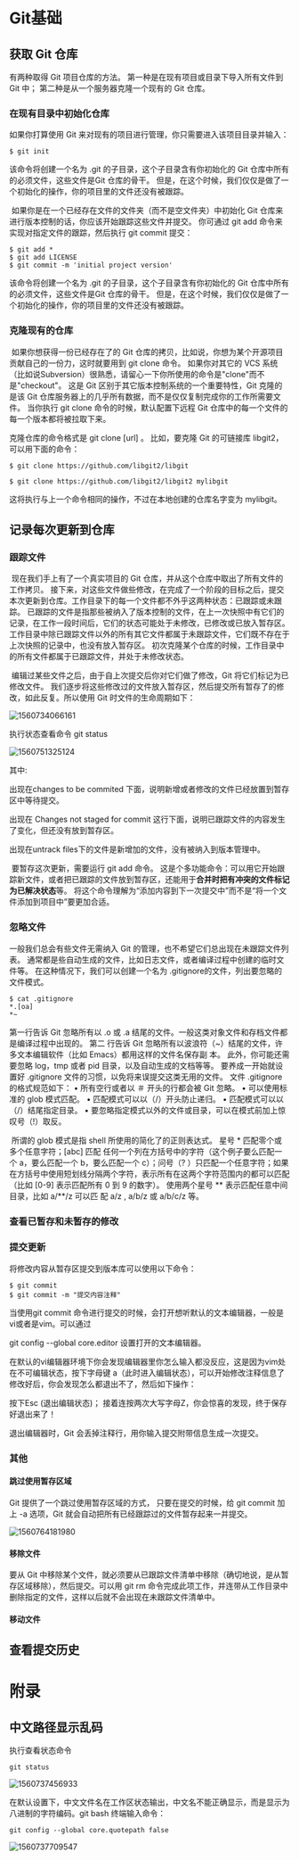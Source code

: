 # Git基础

## 获取 Git 仓库

有两种取得 Git 项目仓库的方法。 第一种是在现有项目或目录下导入所有文件到 Git 中； 第二种是从一个服务器克隆一个现有的 Git 仓库。

### 在现有目录中初始化仓库

如果你打算使用 Git 来对现有的项目进行管理，你只需要进入该项目目录并输入：

```
$ git init
```

该命令将创建一个名为 .git 的子目录，这个子目录含有你初始化的 Git 仓库中所有的必须文件，这些文件是Git 仓库的骨干。 但是，在这个时候，我们仅仅是做了一个初始化的操作，你的项目里的文件还没有被跟踪。

​	如果你是在一个已经存在文件的文件夹（而不是空文件夹）中初始化 Git 仓库来进行版本控制的话，你应该开始跟踪这些文件并提交。 你可通过 git add 命令来实现对指定文件的跟踪，然后执行 git commit 提交：

```
$ git add *
$ git add LICENSE
$ git commit -m 'initial project version'
```

该命令将创建一个名为 .git 的子目录，这个子目录含有你初始化的 Git 仓库中所有的必须文件，这些文件是Git 仓库的骨干。 但是，在这个时候，我们仅仅是做了一个初始化的操作，你的项目里的文件还没有被跟踪。

### 克隆现有的仓库

​	如果你想获得一份已经存在了的 Git 仓库的拷贝，比如说，你想为某个开源项目贡献自己的一份力，这时就要用到 git clone 命令。 如果你对其它的 VCS 系统（比如说Subversion）很熟悉，请留心一下你所使用的命令是"clone"而不是"checkout"。 这是 Git 区别于其它版本控制系统的一个重要特性，Git 克隆的是该 Git 仓库服务器上的几乎所有数据，而不是仅仅复制完成你的工作所需要文件。 当你执行 git clone 命令的时候，默认配置下远程 Git 仓库中的每一个文件的每一个版本都将被拉取下来。

克隆仓库的命令格式是 git clone [url] 。 比如，要克隆 Git 的可链接库 libgit2，可以用下面的命令：

```
$ git clone https://github.com/libgit2/libgit
```

```
$ git clone https://github.com/libgit2/libgit2 mylibgit
```

这将执行与上一个命令相同的操作，不过在本地创建的仓库名字变为 mylibgit。

## 记录每次更新到仓库

### 跟踪文件

​		现在我们手上有了一个真实项目的 Git 仓库，并从这个仓库中取出了所有文件的工作拷贝。 接下来，对这些文件做些修改，在完成了一个阶段的目标之后，提交本次更新到仓库。工作目录下的每一个文件都不外乎这两种状态：已跟踪或未跟踪。 已跟踪的文件是指那些被纳入了版本控制的文件，在上一次快照中有它们的记录，在工作一段时间后，它们的状态可能处于未修改，已修改或已放入暂存区。 工作目录中除已跟踪文件以外的所有其它文件都属于未跟踪文件，它们既不存在于上次快照的记录中，也没有放入暂存区。 初次克隆某个仓库的时候，工作目录中的所有文件都属于已跟踪文件，并处于未修改状态。

​		编辑过某些文件之后，由于自上次提交后你对它们做了修改，Git 将它们标记为已修改文件。 我们逐步将这些修改过的文件放入暂存区，然后提交所有暂存了的修改，如此反复。所以使用 Git 时文件的生命周期如下：

![1560734066161](assets/1560734066161.png)

执行状态查看命令  git status

![1560751325124](assets/1560751325124.png)

其中:

出现在changes to be commited 下面，说明新增或者修改的文件已经放置到暂存区中等待提交。

出现在 Changes not staged for commit 这行下面，说明已跟踪文件的内容发生了变化，但还没有放到暂存区。

出现在untrack files下的文件是新增加的文件，没有被纳入到版本管理中。

​	 要暂存这次更新，需要运行 git add 命令。 这是个多功能命令：可以用它开始跟踪新文件，或者把已跟踪的文件放到暂存区，还能用于**合并时把有冲突的文件标记为已解决状态**等。 将这个命令理解为“添加内容到下一次提交中”而不是“将一个文件添加到项目中”要更加合适。



### 忽略文件

一般我们总会有些文件无需纳入 Git 的管理，也不希望它们总出现在未跟踪文件列表。 通常都是些自动生成的文件，比如日志文件，或者编译过程中创建的临时文件等。 在这种情况下，我们可以创建一个名为 .gitignore的文件，列出要忽略的文件模式。 

```
$ cat .gitignore
*.[oa]
*~
```

第一行告诉 Git 忽略所有以 .o 或 .a 结尾的文件。一般这类对象文件和存档文件都是编译过程中出现的。 第二
行告诉 Git 忽略所有以波浪符（~）结尾的文件，许多文本编辑软件（比如 Emacs）都用这样的文件名保存副
本。 此外，你可能还需要忽略 log，tmp 或者 pid 目录，以及自动生成的文档等等。 要养成一开始就设置好
.gitignore 文件的习惯，以免将来误提交这类无用的文件。
文件 .gitignore 的格式规范如下：
		• 所有空行或者以 ＃ 开头的行都会被 Git 忽略。
		• 可以使用标准的 glob 模式匹配。
		• 匹配模式可以以（/）开头防止递归。
		• 匹配模式可以以（/）结尾指定目录。
		• 要忽略指定模式以外的文件或目录，可以在模式前加上惊叹号（!）取反。

​	所谓的 glob 模式是指 shell 所使用的简化了的正则表达式。 星号 * 匹配零个或多个任意字符；[abc] 匹配
任何一个列在方括号中的字符（这个例子要么匹配一个 a，要么匹配一个 b，要么匹配一个 c）；问号（?
）只匹配一个任意字符；如果在方括号中使用短划线分隔两个字符，表示所有在这两个字符范围内的都可以匹配
（比如 [0-9] 表示匹配所有 0 到 9 的数字）。 使用两个星号 **  表示匹配任意中间目录，比如 a/**/z 可以匹
配 a/z , a/b/z 或 a/b/c/z 等。

### 查看已暂存和未暂存的修改



### 提交更新

将修改内容从暂存区提交到版本库可以使用以下命令：

```
$ git commit
$ git commit -m "提交内容注释"
```

当使用git  commit 命令进行提交的时候，会打开想听默认的文本编辑器，一般是vi或者是vim。可以通过

git config --global core.editor 设置打开的文本编辑器。

在默认的vi编辑器环境下你会发现编辑器里你怎么输入都没反应，这是因为vim处在不可编辑状态，按下字母键 a（此时进入编辑状态），可以开始修改注释信息了修改好后，你会发现怎么都退出不了，然后如下操作：

按下Esc (退出编辑状态)； 接着连按两次大写字母Z，你会惊喜的发现，终于保存好退出来了！

 退出编辑器时，Git 会丢掉注释行，用你输入提交附带信息生成一次提交。

### 其他

#### 跳过使用暂存区域

Git 提供了一个跳过使用暂存区域的方式， 只要在提交的时候，给 git commit 加上 -a 选项，Git 就会自动把所有已经跟踪过的文件暂存起来一并提交。

![1560764181980](assets/1560764181980.png)

#### 移除文件

要从 Git 中移除某个文件，就必须要从已跟踪文件清单中移除（确切地说，是从暂存区域移除），然后提交。可以用 git rm 命令完成此项工作，并连带从工作目录中删除指定的文件，这样以后就不会出现在未跟踪文件清单中。



#### 移动文件

## 查看提交历史



# 附录

## 中文路径显示乱码 

执行查看状态命令

```
git status 
```

![1560737456933](../../%E6%97%A5%E5%B8%B8%E5%B7%A5%E5%85%B7%E7%B1%BB/git/assets/1560737456933.png)

在默认设置下，中文文件名在工作区状态输出，中文名不能正确显示，而是显示为八进制的字符编码。git bash 终端输入命令：

```
git config --global core.quotepath false
```



![1560737709547](../../%E6%97%A5%E5%B8%B8%E5%B7%A5%E5%85%B7%E7%B1%BB/git/assets/1560737709547.png)






